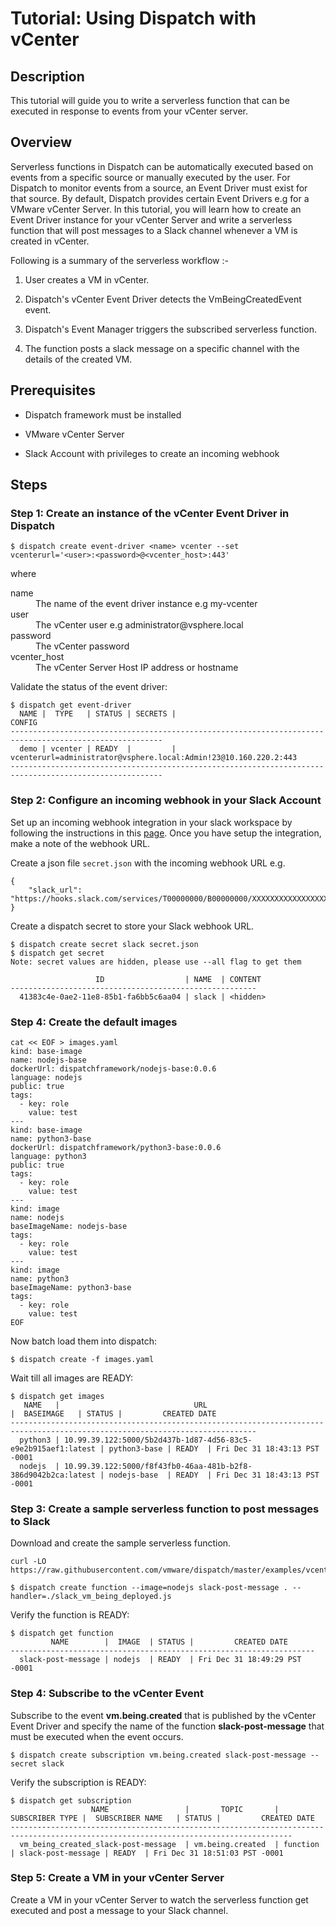 # Tutorial: Using Dispatch with vCenter

## Description
This tutorial will guide you to write a serverless function that can be executed in response to events from your vCenter server.

## Overview
Serverless functions in Dispatch can be automatically executed based on events from a specific source or manually executed by the user. For Dispatch to monitor events from a source, an Event Driver must exist for that source. By default, Dispatch provides certain Event Drivers e.g for a VMware vCenter Server. In this tutorial, you will learn how to create an Event Driver instance for your vCenter Server and write a serverless function that will post messages to a Slack channel whenever a VM is created in vCenter.

Following is a summary of the serverless workflow :-

1. User creates a VM in vCenter.

1. Dispatch's vCenter Event Driver detects the VmBeingCreatedEvent event.

1. Dispatch's Event Manager triggers the subscribed serverless function.

1. The function posts a slack message on a specific channel with the details of the created VM.

## Prerequisites
* Dispatch framework must be installed

* VMware vCenter Server

* Slack Account with privileges to create an incoming webhook

## Steps

### Step 1: Create an instance of the vCenter Event Driver in Dispatch
```
$ dispatch create event-driver <name> vcenter --set vcenterurl='<user>:<password>@<vcenter_host>:443'
```
where
<dl>
<dt>name</dt>
<dd>The name of the event driver instance e.g my-vcenter</dd>
<dt>user</dt>
<dd>The vCenter user e.g administrator@vsphere.local</dd>
<dt>password</dt>
<dd>The vCenter password</dd>
<dt>vcenter_host</dt>
<dd>The vCenter Server Host IP address or hostname</dd>
</dl>

Validate the status of the event driver:
```
$ dispatch get event-driver
  NAME |  TYPE   | STATUS | SECRETS |                              CONFIG
--------------------------------------------------------------------------------------------------------
  demo | vcenter | READY  |         | vcenterurl=administrator@vsphere.local:Admin!23@10.160.220.2:443
--------------------------------------------------------------------------------------------------------
```

### Step 2: Configure an incoming webhook in your Slack Account
Set up an incoming webhook integration in your slack workspace by following the instructions in this <a href="https://api.slack.com/incoming-webhooks" target="_blank">page</a>. Once you have setup the integration, make a note of the webhook URL.

Create a json file `secret.json` with the incoming webhook URL e.g.
```
{
    "slack_url": "https://hooks.slack.com/services/T00000000/B00000000/XXXXXXXXXXXXXXXXXXXXXXXX"
}
```

Create a dispatch secret to store your Slack webhook URL.
```
$ dispatch create secret slack secret.json
$ dispatch get secret
Note: secret values are hidden, please use --all flag to get them

                   ID                  | NAME  | CONTENT
-------------------------------------------------------
  41383c4e-0ae2-11e8-85b1-fa6bb5c6aa04 | slack | <hidden>
```

### Step 4: Create the default images

```
cat << EOF > images.yaml
kind: base-image
name: nodejs-base
dockerUrl: dispatchframework/nodejs-base:0.0.6
language: nodejs
public: true
tags:
  - key: role
    value: test
---
kind: base-image
name: python3-base
dockerUrl: dispatchframework/python3-base:0.0.6
language: python3
public: true
tags:
  - key: role
    value: test
---
kind: image
name: nodejs
baseImageName: nodejs-base
tags:
  - key: role
    value: test
---
kind: image
name: python3
baseImageName: python3-base
tags:
  - key: role
    value: test
EOF
```

Now batch load them into dispatch:

```
$ dispatch create -f images.yaml
```

Wait till all images are READY:

```
$ dispatch get images
   NAME   |                              URL                              |  BASEIMAGE   | STATUS |         CREATED DATE
-----------------------------------------------------------------------------------------------------------------------------
  python3 | 10.99.39.122:5000/5b2d437b-1d87-4d56-83c5-e9e2b915aef1:latest | python3-base | READY  | Fri Dec 31 18:43:13 PST -0001
  nodejs  | 10.99.39.122:5000/f8f43fb0-46aa-481b-b2f8-386d9042b2ca:latest | nodejs-base  | READY  | Fri Dec 31 18:43:13 PST -0001
```

### Step 3: Create a sample serverless function to post messages to Slack


Download and create the sample serverless function.
```
curl -LO https://raw.githubusercontent.com/vmware/dispatch/master/examples/vcenter/slack_vm_being_deployed.js

$ dispatch create function --image=nodejs slack-post-message . --handler=./slack_vm_being_deployed.js
```

Verify the function is READY:

```
$ dispatch get function
         NAME        |  IMAGE  | STATUS |         CREATED DATE
--------------------------------------------------------------------
  slack-post-message | nodejs  | READY  | Fri Dec 31 18:49:29 PST -0001
```

### Step 4: Subscribe to the vCenter Event
Subscribe to the event **vm.being.created** that is published by the vCenter Event Driver and specify the name of the function **slack-post-message** that must be executed when the event occurs.
```
$ dispatch create subscription vm.being.created slack-post-message --secret slack
```

Verify the subscription is READY:

```
$ dispatch get subscription
                  NAME                 |       TOPIC       | SUBSCRIBER TYPE |  SUBSCRIBER NAME   | STATUS |         CREATED DATE
-------------------------------------------------------------------------------------------------------------------------------------
  vm_being_created_slack-post-message  | vm.being.created  | function        | slack-post-message | READY  | Fri Dec 31 18:51:03 PST -0001
```

### Step 5: Create a VM in your vCenter Server
Create a VM in your vCenter Server to watch the serverless function get executed and post a message to your Slack channel.
